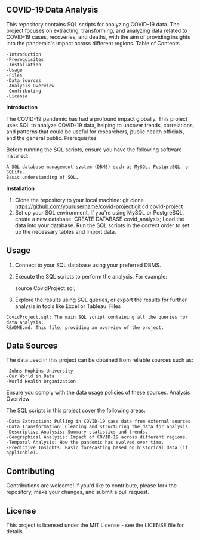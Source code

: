 ## COVID-19 Data Analysis

This repository contains SQL scripts for analyzing COVID-19 data. The project focuses on extracting, transforming, and analyzing data related to COVID-19 cases, recoveries, and deaths, with the aim of providing insights into the pandemic's impact across different regions.
Table of Contents

    -Introduction
    -Prerequisites
    -Installation
    -Usage
    -Files
    -Data Sources
    -Analysis Overview
    -Contributing
    -License

**Introduction**

The COVID-19 pandemic has had a profound impact globally. This project uses SQL to analyze COVID-19 data, helping to uncover trends, correlations, and patterns that could be useful for researchers, public health officials, and the general public.
Prerequisites

Before running the SQL scripts, ensure you have the following software installed:

    A SQL database management system (DBMS) such as MySQL, PostgreSQL, or SQLite.
    Basic understanding of SQL.

**Installation**

   1. Clone the repository to your local machine:
      git clone https://github.com/yourusername/covid-project.git
      cd covid-project
   2. Set up your SQL environment. If you're using MySQL or PostgreSQL, create a new database:
      CREATE DATABASE covid_analysis;
      Load the data into your database. Run the SQL scripts in the correct order to set up the necessary tables and import data.
## Usage

   1. Connect to your SQL database using your preferred DBMS.

   2. Execute the SQL scripts to perform the analysis. For example:

      source CovidProject.sql;
  3. Explore the results using SQL queries, or export the results for further analysis in tools like Excel or Tableau.
Files

    CovidProject.sql: The main SQL script containing all the queries for data analysis.
    README.md: This file, providing an overview of the project.

## Data Sources

The data used in this project can be obtained from reliable sources such as:

    -Johns Hopkins University
    -Our World in Data
    -World Health Organization

Ensure you comply with the data usage policies of these sources.
Analysis Overview

The SQL scripts in this project cover the following areas:

    -Data Extraction: Pulling in COVID-19 case data from external sources.
    -Data Transformation: Cleaning and structuring the data for analysis.
    -Descriptive Analysis: Summary statistics and trends.
    -Geographical Analysis: Impact of COVID-19 across different regions.
    -Temporal Analysis: How the pandemic has evolved over time.
    -Predictive Insights: Basic forecasting based on historical data (if applicable).

## Contributing

Contributions are welcome! If you'd like to contribute, please fork the repository, make your changes, and submit a pull request.

## License

This project is licensed under the MIT License - see the LICENSE file for details.
